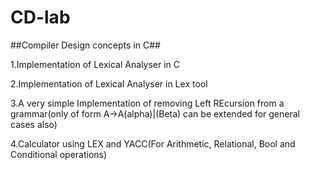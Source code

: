 # CD-lab


##Compiler Design concepts in C##


1.Implementation of Lexical Analyser in C


2.Implementation of Lexical Analyser in Lex tool


3.A very simple Implementation of removing Left REcursion from a grammar(only of form A->A(alpha)|(Beta) can be extended for general cases also)

4.Calculator using LEX and YACC(For Arithmetic, Relational, Bool and Conditional operations)

